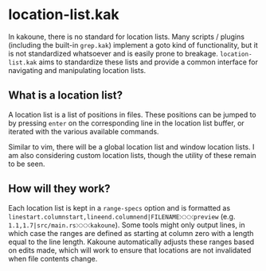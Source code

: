 # location-list.kak

In kakoune, there is no standard for location lists. Many scripts / plugins (including the built-in `grep.kak`) implement a goto kind of functionality, but it is not standardized whatsoever and is easily prone to breakage. `location-list.kak` aims to standardize these lists and provide a common interface for navigating and manipulating location lists.

## What is a location list?

A location list is a list of positions in files. These positions can be jumped to by pressing `enter` on the corresponding line in the location list buffer, or iterated with the various available commands.

Similar to vim, there will be a global location list and window location lists. I am also considering custom location lists, though the utility of these remain to be seen.

## How will they work?

Each location list is kept in a `range-specs` option and is formatted as `linestart.columnstart,lineend.columnend|FILENAME⤬⤬⤬preview` (e.g. `1.1,1.7|src/main.rs⤬⤬⤬kakoune`). Some tools might only output lines, in which case the ranges are defined as starting at column zero with a length equal to the line length. Kakoune automatically adjusts these ranges based on edits made, which will work to ensure that locations are not invalidated when file contents change.
